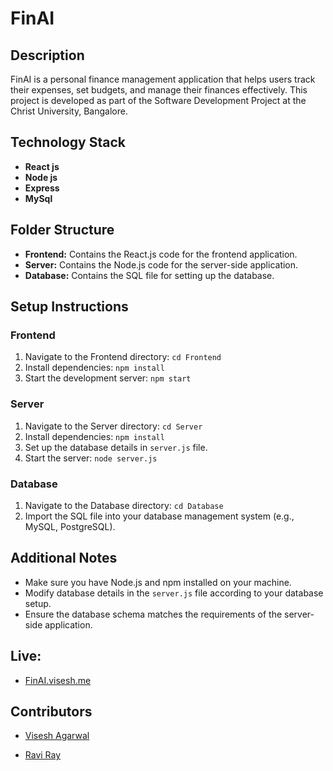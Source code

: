 # FinAI

## Description

FinAI is a personal finance management application that helps users track their expenses, set budgets, and manage their finances effectively. This project is developed as part of the Software Development Project at the Christ University, Bangalore.

## Technology Stack

- **React js**
- **Node js**
- **Express**
- **MySql**
  

## Folder Structure

- **Frontend:** Contains the React.js code for the frontend application.
- **Server:** Contains the Node.js code for the server-side application.
- **Database:** Contains the SQL file for setting up the database.

## Setup Instructions

### Frontend

1. Navigate to the Frontend directory: `cd Frontend`
2. Install dependencies: `npm install`
3. Start the development server: `npm start`

### Server

1. Navigate to the Server directory: `cd Server`
2. Install dependencies: `npm install`
3. Set up the database details in `server.js` file.
4. Start the server: `node server.js`

### Database

1. Navigate to the Database directory: `cd Database`
2. Import the SQL file into your database management system (e.g., MySQL, PostgreSQL).

## Additional Notes

- Make sure you have Node.js and npm installed on your machine.
- Modify database details in the `server.js` file according to your database setup.
- Ensure the database schema matches the requirements of the server-side application.

## Live:
- [FinAI.visesh.me](https://FinAI.visesh.me)
## Contributors

- [Visesh Agarwal](https://github.com/viseshagarwal)

- [Ravi Ray](https://github.com/rv10ravi)
